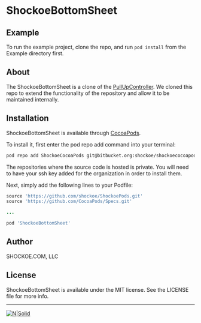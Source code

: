 # ShockoeBottomSheet

## Example

To run the example project, clone the repo, and run `pod install` from the Example directory first.

## About

The ShockoeBottomSheet is a clone of the [PullUpController](https://github.com/MarioIannotta/PullUpController). We cloned this repo to extend the functionality of the repository and allow it to be maintained internally.

## Installation

ShockoeBottomSheet is available through [CocoaPods](https://cocoapods.org).

To install it, first enter the pod repo add command into your terminal:
```bash
pod repo add ShockoeCocoaPods git@bitbucket.org:shockoe/shockoecocoapods.git
```

The repositories where the source code is hosted is private. You will need to have your ssh key added for the organization in order to install them.

Next, simply add the following lines to your Podfile:

```ruby
source 'https://github.com/shockoe/ShockoePods.git'
source 'https://github.com/CocoaPods/Specs.git'

...

pod 'ShockoeBottomSheet'
```
## Author

SHOCKOE.COM, LLC

## License

ShockoeBottomSheet is available under the MIT license. See the LICENSE file for more info.


---

[![N|Solid](https://cdn.shockoe.com/wp-content/uploads/2018/05/19140843/Shockoe-Logo.png)](https://www.shockoe.com)